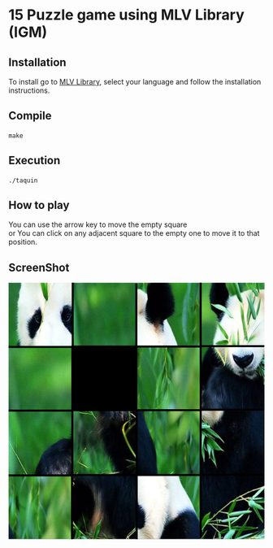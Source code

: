 # 15 Puzzle game using MLV Library (IGM)
## Installation
To install go to [MLV Library](http://www-igm.univ-mlv.fr/~boussica/mlv/index.html), select your language and follow the installation instructions.
## Compile
```
make
```
## Execution
```
./taquin
```
## How to play
You can use the arrow key to move the empty square<br/>
or
You can click on any adjacent square to the empty one to move it to that position.

## ScreenShot
![Example1](img/ex.png)
